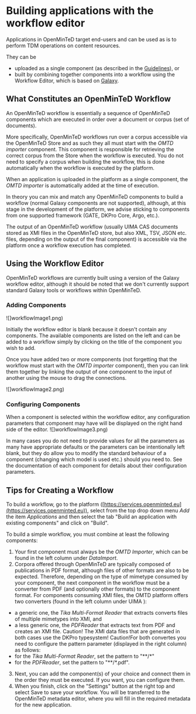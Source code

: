# Building applications with the workflow editor

Applications in OpenMinTeD target end-users and can be used as is to perform TDM operations on content resources.

They can be

* uploaded as a single component (as described in the [Guidelines](https://guidelines.openminted.eu/guidelines_for_providers_of_sw_resources/sharing-software-through-openminted.html)), or
* built by combining together components into a workflow using the Workflow Editor, which is based on [Galaxy](https://galaxyproject.org).

## What Constitutes an OpenMinTeD Workflow

An OpenMinTeD workflow is essentially a sequence of OpenMinTeD components which are executed in order over a document or corpus (set of documents).

More specifically, OpenMinTeD workflows run over a corpus accessible via the OpenMinTeD Store and as such they all must start with the _OMTD importer_ component. This component is responsible for retrieving the correct corpus from the Store when the workflow is executed. You do not need to specify a corpus when building the workflow, this is done automatically when the workflow is executed by the platform.

When an application is uploaded in the platform as a single component, the _OMTD importer_ is automatically added at the time of execution.

In theory you can mix and match any OpenMinTeD components to build a workflow (normal Galaxy components are not supported), although, at this stage in the development of the platform, we advise sticking to components from one supported framework (GATE, DKPro Core, Argo, etc.).

The output of an OpenMinTeD workflow (usually UIMA CAS documents stored as XMI files in the OpenMinTeD store, but also XML, TSV, JSON etc. files, depending on the output of the final component) is accessible via the platform once a workflow execution has completed.

## Using the Workflow Editor

OpenMinTeD workflows are currently built using a version of the Galaxy workflow editor, although it should be noted that we don't currently support standard Galaxy tools or workflows within OpenMinTeD.

### Adding Components

![]workflowImage1.png)

Initially the workflow editor is blank because it doesn't contain any components. The available components are listed on the left and can be added to a workflow simply by clicking on the title of the component you wish to add.

Once you have added two or more components (not forgetting that the workflow must start with the _OMTD importer_ component), then you can link them together by linking the output of one component to the input of another using the mouse to drag the connections.

![]workflowImage2.png)

### Configuring Components

When a component is selected within the workflow editor, any configuration parameters that component may have will be displayed on the right hand side of the editor.
![]workflowImage3.png)

In many cases you do not need to provide values for all the parameters as many have appropriate defaults or the parameters can be intentionally left blank, but they do allow you to modify the standard behaviour of a component (changing which model is used etc.) should you need to. See the documentation of each component for details about their configuration parameters.

## Tips for Creating a Workflow

To build a workflow, go to the platform ([https://services.openminted.eu](https://services.openminted.eu)), select from the top drop down menu *_Add_* the item *_Applications_* and then select the tab "Build an application with existing components" and click on "Build".

To build a simple workflow, you must combine at least the following components:

1. Your first component must always be the _OMTD Importer_, which can be found in the left column under _DataImport_.
2. Corpora offered through OpenMinTeD are typically composed of publications in PDF format, although files of other formats are also to be expected. Therefore, depending on the type of mimetype consumed by your component, the next component in the workflow must be a converter from PDF (and optionally other formats) to the component format. For components consuming XMI files, the OMTD platform offers two converters (found in the left column under UIMA ):
  * a generic one, the _Tika Multi-Format Reader_ that extracts converts files of multiple mimetypes into XMI, and
  * a less generic one, the _PDFReader_ that extracts text from PDF and creates an XMI file.
Caution! The XMI data files that are generated in both cases use the DKPro typesystem!
Caution!For both convertes you need to configure the pattern parameter (displayed in the right column) as follows:
 * for the _Tika Multi-Format Reader_, set the pattern to "**/*"
 * for the _PDFReader_, set the pattern to "**/*.pdf".
3. Next, you can add the component(s) of your choice and connect them in the order they must be executed. If you want, you can configure them.
4. When you finish, click on the "Settings" button at the right top and select Save to save your workflow. You will be transferred to the OpenMinTeD metadata editor, where you will fill in the required metadata for the new application.
